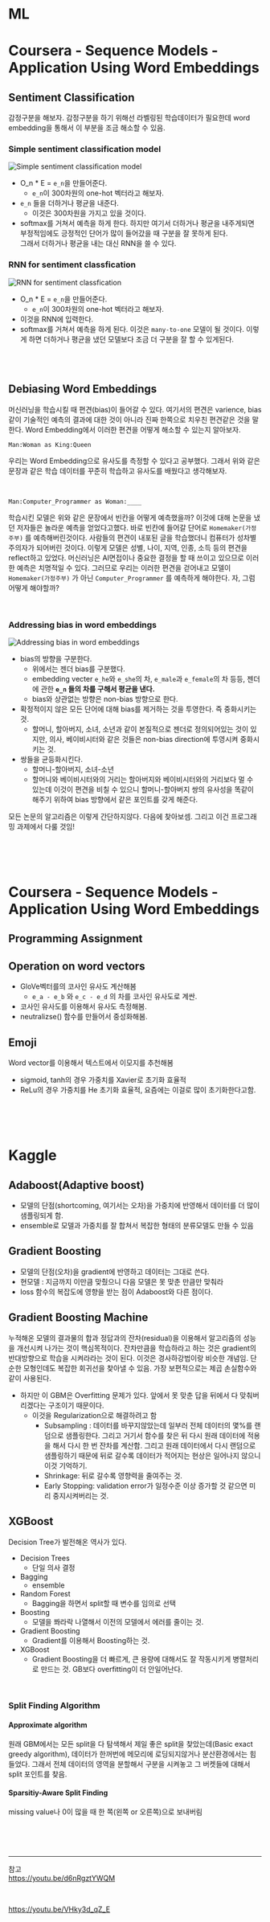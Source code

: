 # ML
# Coursera - Sequence Models - Application Using Word Embeddings
## Sentiment Classification
감정구분을 해보자. 감정구분을 하기 위해선 라벨링된 학습데이터가 필요한데 word embedding을 통해서 이 부분을 조금 해소할 수 있음. <br>


### Simple sentiment classification model

![Simple sentiment classification model]()


- O_n * E = `e_n`을 만들어준다.
    - `e_n`이 300차원의 one-hot 벡터라고 해보자.
- `e_n` 들을 더하거나 평균을 내준다.
    - 이것은 300차원을 가지고 있을 것이다.
- softmax를 거쳐서 예측을 하게 한다.
하지만 여기서 더하거나 평균을 내주게되면 부정적임에도 긍정적인 단어가 많이 들어갔을 때 구분을 잘 못하게 된다. <br>
그래서 더하거나 평균을 내는 대신 RNN을 쓸 수 있다.

### RNN for sentiment classfication

![RNN for sentiment classfication]()
- O_n * E = `e_n`을 만들어준다.
    - `e_n`이 300차원의 one-hot 벡터라고 해보자.
- 이것을 RNN에 입력한다.
- softmax를 거쳐서 예측을 하게 된다.
이것은 `many-to-one` 모델이 될 것이다. 이렇게 하면 더하거나 평균을 냈던 모델보다 조금 더 구분을 잘 할 수 있게된다.

<br><br>

## Debiasing Word Embeddings
머신러닝을 학습시킬 때 편견(bias)이 들어갈 수 있다. 여기서의 편견은 varience, bias 같이 기술적인 예측의 결과에 대한 것이 아니라 진짜 한쪽으로 치우친 편견같은 것을 말한다. Word Embedding에서 이러한 편견을 어떻게 해소할 수 있는지 알아보자. <br>

```
Man:Woman as King:Queen
```
우리는 Word Embedding으로 유사도를 측정할 수 있다고 공부했다. 그래서 위와 같은 문장과 같은 학습 데이터를 꾸준히 학습하고 유사도를 배웠다고 생각해보자.

<br>

```
Man:Computer_Programmer as Woman:____
```
학습시킨 모델은 위와 같은 문장에서 빈칸을 어떻게 예측했을까? 이것에 대해 논문을 냈던 저자들은 놀라운 예측을 얻었다고했다. 바로 빈칸에 들어갈 단어로 `Homemaker(가정주부)` 를 예측해버린것이다. 사람들의 편견이 내포된 글을 학습했더니 컴퓨터가 성차별주의자가 되어버린 것이다. 이렇게 모델은 성별, 나이, 지역, 인종, 소득 등의 편견을 reflect하고 있었다. 머신러닝은 AI면접이나 중요한 결정을 할 때 쓰이고 있으므로 이러한 예측은 치명적일 수 있다. 그러므로 우리는 이러한 편견을 걷어내고 모델이 `Homemaker(가정주부)` 가 아닌 `Computer_Programmer` 를 예측하게 해야한다. 자, 그럼 어떻게 해야할까? <br>

<br>

### Addressing bias in word embeddings

![Addressing bias in word embeddings]()

- bias의 방향을 구분한다.
    - 위에서는 젠더 bias를 구분했다.
    - embedding vecter `e_he`와 `e_she`의 차, `e_male`과 `e_female`의 차 등등, 젠더에 관한 **`e_n` 들의 차를 구해서 평균을 낸다.**
    - bias와 상관없는 방향은 non-bias 방향으로 한다.
- 확정적이지 않은 모든 단어에 대해 bias를 제거하는 것을 투영한다. 즉 중화시키는 것.
    - 할머니, 할아버지, 소녀, 소년과 같이 본질적으로 젠더로 정의되어있는 것이 있지만, 의사, 베이비시터와 같은 것들은 non-bias direction에 투영시켜 중화시키는 것.
- 쌍들을 균등화시킨다.
    - 할머니-할아버지, 소녀-소년
    - 할머니와 베이비시터와의 거리는 할아버지와 베이비시터와의 거리보다 멀 수 있는데 이것이 편견을 비칠 수 있으니 할머니-할아버지 쌍의 유사성을 똑같이 해주기 위하여 bias 방향에서 같은 포인트를 갖게 해준다.

모든 논문의 알고리즘은 이렇게 간단하지않다. 다음에 찾아보셈. 그리고 이건 프로그래밍 과제에서 다룰 것임!

<br><br><br>

# Coursera - Sequence Models - Application Using Word Embeddings
## Programming Assignment
## Operation on word vectors
- GloVe벡터를의 코사인 유사도 계산해봄
    - `e_a - e_b` 와 `e_c - e_d` 의 차를 코사인 유사도로 계싼.
- 코사인 유사도를 이용해서 유사도 측정해봄.
- neutralizse() 함수를 만들어서 중성화해봄.

## Emoji
Word vector를 이용해서 텍스트에서 이모지를 추천해봄
- sigmoid, tanh의 경우 가중치를 Xavier로 초기화 효율적
- ReLu의 경우 가중치를 He 초기화 효율적, 요즘에는 이걸로 많이 초기화한다고함.

<br><br><br>

# Kaggle
## Adaboost(Adaptive boost)
- 모델의 단점(shortcoming, 여기서는 오차)을 가중치에 반영해서 데이터를 더 많이 샘플링되게 함.
- ensemble로 모델과 가중치를 잘 합쳐서 복잡한 형태의 분류모델도 만들 수 있음
## Gradient Boosting
- 모델의 단점(오차)을 gradient에 반영하고 데이터는 그대로 쓴다.
- 현모델 : 지금까지 이만큼 맞췄으니 다음 모델은 못 맞춘 만큼만 맞춰라
- loss 함수의 복잡도에 영향을 받는 점이 Adaboost와 다른 점이다.
## Gradient Boosting Machine
누적해온 모델의 결과물의 합과 정답과의 잔차(residual)을 이용해서 알고리즘의 성능을 개선시켜 나가는 것이 핵심목적이다.
잔차만큼을 학습하라고 하는 것은 gradient의 반대방향으로 학습을 시켜라라는 것이 된다. 이것은 경사하강법이랑 비슷한 개념임. 단순한 모형인데도 복잡한 회귀선을 찾아낼 수 있음. 가장 보편적으로는 제곱 손실함수와 같이 사용된다. <br>
- 하지만 이 GBM은 Overfitting 문제가 있다. 앞에서 못 맞춘 답을 뒤에서 다 맞춰버리겠다는 구조이기 때문이다. 
    - 이것을 Regularization으로 해결하려고 함
        - Subsampling : 데이터를 바꾸지않았는데 일부러 전체 데이터의 몇%를 랜덤으로 샘플링한다. 그리고 거기서 함수를 찾은 뒤 다시 원래 데이터에 적용을 해서 다시 한 번 잔차를 계산함. 그리고 원래 데이터에서 다시 랜덤으로 샘플링하기 때문에 뒤로 갈수록 데이터가 적어지는 현상은 일어나지 않으니 이것 기억하기.
        - Shrinkage: 뒤로 갈수록 영향력을 줄여주는 것.
        - Early Stopping: validation error가 일정수준 이상 증가할 것 같으면 미리 중지시켜버리는 것.
## XGBoost
Decision Tree가 발전해온 역사가 있다.
- Decision Trees
    - 단일 의사 결정
- Bagging
    - ensemble
- Random Forest
    - Bagging을 하면서 split할 때 변수를 임의로 선택
- Boosting
    - 모델을 쫘라락 나열해서 이전의 모델에서 에러를 줄이는 것.
- Gradient Boosting
    - Gradient를 이용해서 Boosting하는 것.
- XGBoost
    - Gradient Boosting을 더 빠르게, 큰 용량에 대해서도 잘 작동시키게 병렬처리로 만드는 것. GB보다 overfitting이 더 안일어난다.

<br>

### Split Finding Algorithm
#### Approximate algorithm
원래 GBM에서는 모든 split을 다 탐색해서 제일 좋은 split을 찾았는데(Basic exact greedy algorithm), 데이터가 한꺼번에 메모리에 로딩되지않거나 분산환경에서는 힘들었다. 그래서 전체 데이터의 영역을 분할해서 구분을 시켜놓고 그 버켓들에 대해서 split 포인트를 찾음.

#### Sparsitiy-Aware Split Finding
missing value나 0이 많을 때 한 쪽(왼쪽 or 오른쪽)으로 보내버림


<br><br><br>

* * *
참고 <br>
https://youtu.be/d6nRgztYWQM 

<br>

https://youtu.be/VHky3d_qZ_E